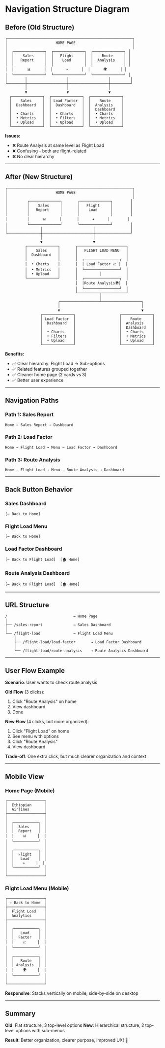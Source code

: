 # Navigation Structure Diagram

## Before (Old Structure)

```
┌─────────────────────────────────────────────────────────┐
│                      HOME PAGE                          │
│                                                         │
│  ┌──────────────┐  ┌──────────────┐  ┌──────────────┐ │
│  │    Sales     │  │   Flight     │  │    Route     │ │
│  │   Report     │  │    Load      │  │  Analysis    │ │
│  │              │  │              │  │              │ │
│  │      📊      │  │      ✈️      │  │      🌍      │ │
│  └──────────────┘  └──────────────┘  └──────────────┘ │
│        │                  │                  │         │
└────────┼──────────────────┼──────────────────┼─────────┘
         │                  │                  │
         ▼                  ▼                  ▼
  ┌──────────────┐  ┌──────────────┐  ┌──────────────┐
  │    Sales     │  │ Load Factor  │  │    Route     │
  │  Dashboard   │  │  Dashboard   │  │  Analysis    │
  │              │  │              │  │  Dashboard   │
  │  • Charts    │  │  • Charts    │  │  • Charts    │
  │  • Metrics   │  │  • Filters   │  │  • Metrics   │
  │  • Upload    │  │  • Upload    │  │  • Upload    │
  └──────────────┘  └──────────────┘  └──────────────┘
```

**Issues:**
- ❌ Route Analysis at same level as Flight Load
- ❌ Confusing - both are flight-related
- ❌ No clear hierarchy

---

## After (New Structure)

```
┌─────────────────────────────────────────────────────────┐
│                      HOME PAGE                          │
│                                                         │
│         ┌──────────────┐       ┌──────────────┐        │
│         │    Sales     │       │   Flight     │        │
│         │   Report     │       │    Load      │        │
│         │              │       │              │        │
│         │      📊      │       │      ✈️      │        │
│         └──────────────┘       └──────────────┘        │
│               │                       │                │
└───────────────┼───────────────────────┼────────────────┘
                │                       │
                ▼                       ▼
         ┌──────────────┐       ┌──────────────────────┐
         │    Sales     │       │   FLIGHT LOAD MENU   │
         │  Dashboard   │       │                      │
         │              │       │  ┌────────────────┐  │
         │  • Charts    │       │  │ Load Factor 📈 │  │
         │  • Metrics   │       │  └────────────────┘  │
         │  • Upload    │       │          │           │
         └──────────────┘       │  ┌────────────────┐  │
                                │  │Route Analysis🌍│  │
                                │  └────────────────┘  │
                                └──────────┬───────────┘
                                           │
                        ┌──────────────────┴──────────────────┐
                        │                                     │
                        ▼                                     ▼
                ┌──────────────┐                    ┌──────────────┐
                │ Load Factor  │                    │    Route     │
                │  Dashboard   │                    │  Analysis    │
                │              │                    │  Dashboard   │
                │  • Charts    │                    │  • Charts    │
                │  • Filters   │                    │  • Metrics   │
                │  • Upload    │                    │  • Upload    │
                └──────────────┘                    └──────────────┘
```

**Benefits:**
- ✅ Clear hierarchy: Flight Load → Sub-options
- ✅ Related features grouped together
- ✅ Cleaner home page (2 cards vs 3)
- ✅ Better user experience

---

## Navigation Paths

### Path 1: Sales Report
```
Home → Sales Report → Dashboard
```

### Path 2: Load Factor
```
Home → Flight Load → Menu → Load Factor → Dashboard
```

### Path 3: Route Analysis
```
Home → Flight Load → Menu → Route Analysis → Dashboard
```

---

## Back Button Behavior

### Sales Dashboard
```
[← Back to Home]
```

### Flight Load Menu
```
[← Back to Home]
```

### Load Factor Dashboard
```
[← Back to Flight Load]  [🏠 Home]
```

### Route Analysis Dashboard
```
[← Back to Flight Load]  [🏠 Home]
```

---

## URL Structure

```
/                              → Home Page
│
├── /sales-report              → Sales Dashboard
│
└── /flight-load               → Flight Load Menu
    │
    ├── /flight-load/load-factor       → Load Factor Dashboard
    │
    └── /flight-load/route-analysis    → Route Analysis Dashboard
```

---

## User Flow Example

**Scenario**: User wants to check route analysis

**Old Flow** (3 clicks):
1. Click "Route Analysis" on home
2. View dashboard
3. Done

**New Flow** (4 clicks, but more organized):
1. Click "Flight Load" on home
2. See menu with options
3. Click "Route Analysis"
4. View dashboard

**Trade-off**: One extra click, but much clearer organization and context

---

## Mobile View

### Home Page (Mobile)
```
┌─────────────────┐
│  Ethiopian      │
│  Airlines       │
├─────────────────┤
│                 │
│  ┌───────────┐  │
│  │  Sales    │  │
│  │  Report   │  │
│  │    📊     │  │
│  └───────────┘  │
│                 │
│  ┌───────────┐  │
│  │  Flight   │  │
│  │   Load    │  │
│  │    ✈️     │  │
│  └───────────┘  │
│                 │
└─────────────────┘
```

### Flight Load Menu (Mobile)
```
┌─────────────────┐
│ ← Back to Home  │
├─────────────────┤
│  Flight Load    │
│  Analytics      │
├─────────────────┤
│                 │
│  ┌───────────┐  │
│  │   Load    │  │
│  │  Factor   │  │
│  │    📈     │  │
│  └───────────┘  │
│                 │
│  ┌───────────┐  │
│  │   Route   │  │
│  │ Analysis  │  │
│  │    🌍     │  │
│  └───────────┘  │
│                 │
└─────────────────┘
```

**Responsive**: Stacks vertically on mobile, side-by-side on desktop

---

## Summary

**Old**: Flat structure, 3 top-level options
**New**: Hierarchical structure, 2 top-level options with sub-menus

**Result**: Better organization, clearer purpose, improved UX! 🎉

